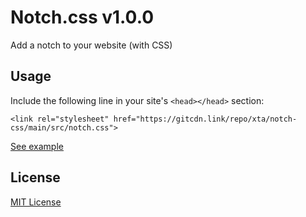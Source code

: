 # Notch.css v1.0.0

Add a notch to your website (with CSS)

## Usage

Include the following line in your site's `<head></head>` section:

```
<link rel="stylesheet" href="https://gitcdn.link/repo/xta/notch-css/main/src/notch.css">
```

[See example](https://xta.github.io/notch-css/)

## License

[MIT License](http://www.opensource.org/licenses/MIT)
